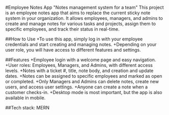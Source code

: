 #Employee Notes App
"Notes management system for a team"
This project is an employee notes app that aims to replace the current sticky note system in your organization. It allows employees, managers, and admins to create and manage notes for various tasks and projects, assign them to specific employees, and track their status in real-time.

##How to Use
+To use this app, simply log in with your employee credentials and start creating and managing notes.
+Depending on your user role, you will have access to different features and settings.

##Features
+Employee login with a welcome page and easy navigation.
+User roles: Employees, Managers, and Admins, with different access levels.
+Notes with a ticket #, title, note body, and creation and update dates.
+Notes can be assigned to specific employees and marked as open or completed.
+Only Managers and Admins can delete notes, create new users, and access user settings.
+Anyone can create a note when a customer checks-in.
+Desktop mode is most important, but the app is also available in mobile.

##Tech stack: MERN
